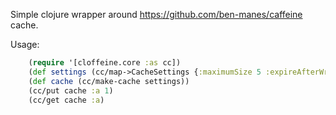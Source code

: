 Simple clojure wrapper around https://github.com/ben-manes/caffeine cache.

Usage:
```clojure
    (require '[cloffeine.core :as cc])
    (def settings (cc/map->CacheSettings {:maximumSize 5 :expireAfterWrite 3}))
    (def cache (cc/make-cache settings))
    (cc/put cache :a 1)
    (cc/get cache :a)
```
